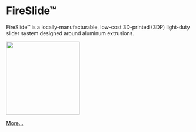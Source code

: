 # FireSlide&trade;
FireSlide&trade; is a locally-manufacturable, low-cost 3D-printed (3DP) 
light-duty slider system designed around aluminum extrusions.

<a href=https://raw.githubusercontent.com/wiki/firepick1/FireSlide/images/FSMSCAR.jpg>
    <img src=https://raw.githubusercontent.com/wiki/firepick1/FireSlide/images/FSMSCAR.jpg height=200px>
</a>

[More...](https://github.com/firepick1/FireSlide/wiki)
